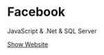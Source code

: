 # Facebook

JavaScript &amp; .Net &amp; SQL Server

 [Show Website ](https://tahataha579.github.io/Web-Projects/Bank%20System/Frontend/Dashboard/dashboard.html) 
